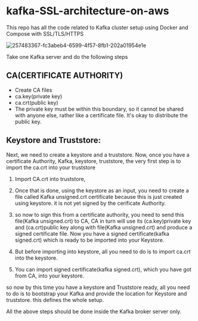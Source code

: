 # kafka-SSL-architecture-on-aws

This repo has all the code related to Kafka cluster setup using Docker and Compose with SSL/TLS/HTTPS

![257483367-fc3abeb4-6599-4f57-8fb1-202a01954e1e](https://github.com/user-attachments/assets/a4ddd7a7-b913-4ce2-9732-5b101890109e)



Take one Kafka server and do the following steps


CA(CERTIFICATE AUTHORITY)
-------------------------
- Create CA files
- ca.key(private key)
- ca.crt(public key)
- The private key must be within this boundary, so it cannot be shared with anyone else, rather like a certificate file. It's okay to distribute the public key.

Keystore and Truststore:
------------------------
Next, we need to create a keystore and a truststore.
Now, once you have a certificate Authority, Kafka, keystore, truststore, the very first step is to import the ca.crt into your truststore

1. Import CA.crt into truststore,

2. Once that is done, using the keystore as an input, you need to create a file called Kafka unsigned.crt certificate because this is just
created using keystore. it is not yet signed by the cerificate Authority.

3. so now to sign this from a certificate authority, you need to send this file(Kafka unsigned.crt) to CA, CA in turn will use its (ca.key)private key and (ca.crt)public key along with file(Kafka unsigned.crt) and produce a signed certificate file. Now you have a signed certificate(kafka signed.crt) which is ready to be imported into your Keystore.

4. But before importing into keystore, all you need to do is to import ca.crt into the keystore.

5. You can import signed certificate(kafka signed.crt), which you have got from CA, into your keystore.

so now by this time you have a keystore and Truststore ready, all you need to do is to bootstrap your Kafka and provide the location for Keystore and truststore.
this defines the whole setup.

All the above steps should be done inside the Kafka broker server only.
